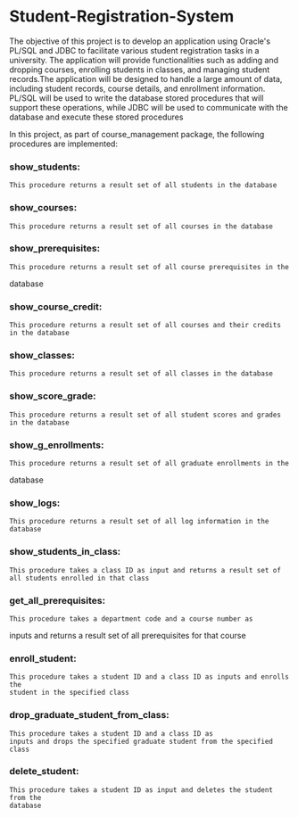 # Student-Registration-System
The objective of this project is to develop an application using Oracle's PL/SQL and JDBC to
facilitate various student registration tasks in a university. The application will provide
functionalities such as adding and dropping courses, enrolling students in classes, and
managing student records.The application will be designed to handle a large amount of data,
including student records, course details, and enrollment information. PL/SQL will be used to
write the database stored procedures that will support these operations, while JDBC will be
used to communicate with the database and execute these stored procedures

In this project, as part of course_management package, the following procedures are
implemented:
### show_students: 
    This procedure returns a result set of all students in the database
### show_courses: 
    This procedure returns a result set of all courses in the database
### show_prerequisites: 
    This procedure returns a result set of all course prerequisites in the
database
### show_course_credit: 
    This procedure returns a result set of all courses and their credits in the database
### show_classes: 
    This procedure returns a result set of all classes in the database
### show_score_grade: 
    This procedure returns a result set of all student scores and grades in the database
### show_g_enrollments: 
    This procedure returns a result set of all graduate enrollments in the
database
### show_logs: 
    This procedure returns a result set of all log information in the database
### show_students_in_class: 
    This procedure takes a class ID as input and returns a result set of all students enrolled in that class
### get_all_prerequisites: 
    This procedure takes a department code and a course number as
inputs and returns a result set of all prerequisites for that course
### enroll_student: 
    This procedure takes a student ID and a class ID as inputs and enrolls the
    student in the specified class
### drop_graduate_student_from_class: 
    This procedure takes a student ID and a class ID as
    inputs and drops the specified graduate student from the specified class
### delete_student: 
    This procedure takes a student ID as input and deletes the student from the
    database
